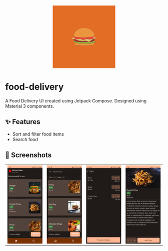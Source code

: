 <p align="center">
  <img src="./img/icon/food-delivery.png" width="200" />
</p>

# food-delivery
A Food Delivery UI created using Jetpack Compose. Designed using Material 3 components.

## ✨ Features
- Sort and filter food items
- Search food

## 📸 Screenshots
|||||
|---|---|---|---|
| ![feed](img/screenshots/feed.jpg) | ![search](img/screenshots/search.jpg) | ![cart](img/screenshots/cart.jpg) | ![food-detail](img/screenshots/food-detail.jpg) |
